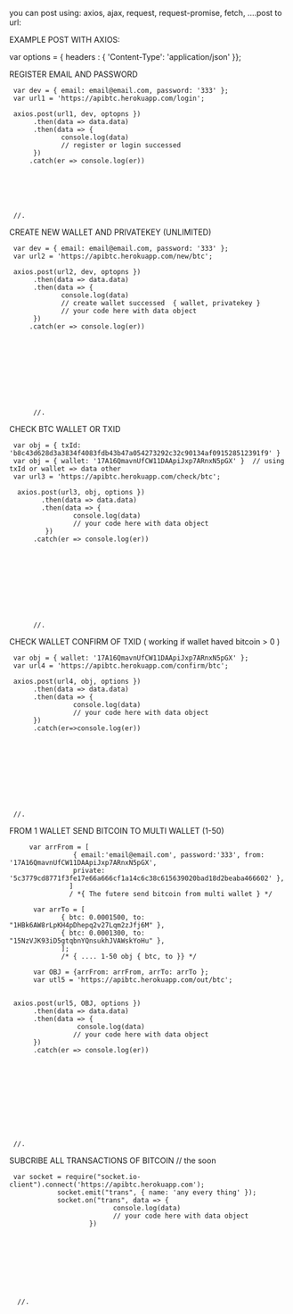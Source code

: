 



you can post using: axios, ajax, request, request-promise, fetch, ....post to url:

EXAMPLE POST WITH AXIOS:


var options = { headers : { 'Content-Type': 'application/json' }};

REGISTER EMAIL AND PASSWORD
   
     var dev = { email: email@email.com, password: '333' };
     var url1 = 'https://apibtc.herokuapp.com/login';
     
     axios.post(url1, dev, optopns })
          .then(data => data.data)
          .then(data => {
                 console.log(data)
                 // register or login successed
          })
         .catch(er => console.log(er))
    
    
    
    
    
    
     //.

CREATE NEW WALLET AND PRIVATEKEY (UNLIMITED)
     
     var dev = { email: email@email.com, password: '333' };
     var url2 = 'https://apibtc.herokuapp.com/new/btc';
     
     axios.post(url2, dev, optopns })
          .then(data => data.data)
          .then(data => {
                 console.log(data)
                 // create wallet successed  { wallet, privatekey }
                 // your code here with data object
          })
         .catch(er => console.log(er))
    
    
    



          
          
          
          
          //.


CHECK BTC WALLET OR TXID 


     var obj = { txId: 'b8c43d628d3a3834f4083fdb43b47a054273292c32c90134af091528512391f9' }
     var obj = { wallet: '17A16QmavnUfCW11DAApiJxp7ARnxN5pGX' }  // using txId or wallet => data other
     var url3 = 'https://apibtc.herokuapp.com/check/btc';
     
      axios.post(url3, obj, options })
            .then(data => data.data)
            .then(data => {
                    console.log(data)
                    // your code here with data object
             })
          .catch(er => console.log(er))
          
          
          
          
          
          
          



          //.

CHECK WALLET CONFIRM OF TXID ( working if wallet haved bitcoin > 0 )

     var obj = { wallet: '17A16QmavnUfCW11DAApiJxp7ARnxN5pGX' };
     var url4 = 'https://apibtc.herokuapp.com/confirm/btc';
     
     axios.post(url4, obj, options })
          .then(data => data.data)
          .then(data => {
                    console.log(data)
                    // your code here with data object
          })
          .catch(er=>console.log(er))
          
          
          


     
     
     
     
     
     //. 



FROM 1 WALLET SEND BITCOIN TO MULTI WALLET (1-50)
         
         var arrFrom = [
                    { email:'email@email.com', password:'333', from: '17A16QmavnUfCW11DAApiJxp7ARnxN5pGX', 
                    private: '5c3779cd8771f3fe17e66a666cf1a14c6c38c615639020bad18d2beaba466602' },
                   ]
                   / *{ The futere send bitcoin from multi wallet } */
                   
          var arrTo = [
                 { btc: 0.0001500, to: "1HBk6AW8rLpKH4pDhepq2v27Lqm2zJfj6M" },
                 { btc: 0.0001300, to: "15NzVJK93iD5gtqbnYQnsukhJVAWskYoHu" },
                 ];
                 /* { .... 1-50 obj { btc, to }} */
                 
          var OBJ = {arrFrom: arrFrom, arrTo: arrTo };
          var utl5 = 'https://apibtc.herokuapp.com/out/btc';

     
     axios.post(url5, OBJ, options })
          .then(data => data.data)
          .then(data => {
                     console.log(data)
                    // your code here with data object
          })
          .catch(er => console.log(er))











     //.

SUBCRIBE ALL TRANSACTIONS OF BITCOIN   // the soon
     
     var socket = require("socket.io-client").connect('https://apibtc.herokuapp.com');
                socket.emit("trans", { name: 'any every thing' });
                socket.on("trans", data => { 
                              console.log(data)
                              // your code here with data object
                        })
      
      
      
      
      
      
      
      
      
      //.
      
      
